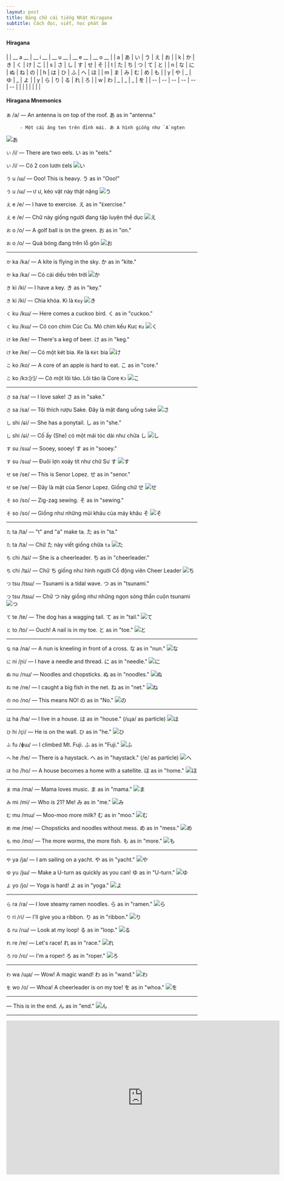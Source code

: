 ```yaml
---
layout: post
title: Bảng chữ cái tiếng Nhật Hiragana
subtitle: Cách đọc, viết, học phát âm 
---
```


#### Hiragana

|  | __ a __ | __ i __ | __ u __ | __ e __ | __ o __ |
|  a  |  	あ	  |  	い	  |  	う	  |  	え	  |  	お	  |
|  k  |  	か |  	き |  	く |  	け |  	こ |
|  s  | さ | し | す | せ | そ |
|  t  | た | ち | つ | て | と |
|  n  | な | に | ぬ | ね | の |
|  h  | は | ひ | ふ | へ | ほ |
|  m  | ま | み | む | め | も |
|  y  | や | _ | ゆ | _ | よ |
|  y  | ら | り | る | れ | ろ |
|  w  | わ | _ | _ | _ | を |
| -- | -- | -- | -- | -- | -- |
| | | | | | |

#### Hiragana Mnemonics

`あ` /a/ 	— An antenna is on top of the roof. あ as in "antenna."

         - Một cái ăng ten trên đỉnh mái. あ A hình giống như `A`ngten

![あ](http://boxxv.com/img/a.png "あ")


`い` /i/ 	— There are two eels. い as in "eels."

`い` /i/ 	— Có 2 con lươn `E`els
![い](http://boxxv.com/img/i.png "い")


`う` u /ɯ/ 	— Ooo! This is heavy. う as in "Ooo!"

`う` u /ɯ/ 	— `Ư` ư, kéo vật này thật nặng
![う](http://boxxv.com/img/u.png "う")


`え` e /e/ 	— I have to exercise. え as in "`E`xercise."

`え` e /e/ 	— Chữ này giống người đang tập luyện thể dục
![え](http://boxxv.com/img/e.png "え")


`お` o /o/ 	— A golf ball is `O`n the green. お as in "on."

`お` o /o/ 	— Quả bóng đang trên lỗ gôn
![お](http://boxxv.com/img/o.png "お")

-----

`か` ka /ka/ 	— A kite is flying in the sky. か as in "kite."

`か` ka /ka/ 	— Có cái diều trên trời
![か](http://boxxv.com/img/ka.png "か")


`き` ki /ki/ 	— I have a key. き as in "key."

`き` ki /ki/ 	— Chìa khóa. Ki là `Key`
![き](http://boxxv.com/img/ki.png "き")


`く` ku /kɯ/ 		— Here comes a cuckoo bird. く as in "cuckoo."

`く` ku /kɯ/ 		— Có con chim Cúc Cu. Mỏ chim kếu Kuc `Ku`
![く](http://boxxv.com/img/ku.png "く")


`け` ke /ke/ 	— There's a keg of beer. け as in "keg."

`け` ke /ke/ 	— Có một két bia. Ke là `Két` bia
![け](http://boxxv.com/img/ke.png "け")


`こ` ko /ko/ 	— A core of an apple is hard to eat. こ as in "core."

`こ` ko /kɔ:[r]/ 	— Có một lõi táo. Lõi táo là Core `Kɔ`
![こ](http://boxxv.com/img/ko.png "こ")

-----

`さ` sa /sa/ 	— I love sake! さ as in "sake."

`さ` sa /sa/ 	— Tôi thích rượu Sake. Đây là mặt đang uống `Sa`ke
![さ](http://boxxv.com/img/sa.png "さ")


`し` shi /ɕi/ 	— She has a ponytail. し as in "she."

`し` shi /ɕi/ 	— Cố ấy (She) có một mái tóc dài như chữa し
![し](http://boxxv.com/img/shi.png "し")


`す` su /sɯ/ 	— Sooey, sooey! す as in "sooey."

`す` su /sɯ/ 	— Đuôi lợn xoáy tít như chữ Sư す
![す](http://boxxv.com/img/su.png "す")


`せ` se /se/ 	— This is Senor Lopez. せ as in "senor."

`せ` se /se/ 	— Đây là mặt của Senor Lopez. Giống chữ せ
![せ](http://boxxv.com/img/se.png "せ")


`そ` so /so/ 	— Zig-zag sewing. そ as in "sewing."

`そ` so /so/ 	— Giống như những mũi khâu của máy khâu そ
![そ](http://boxxv.com/img/so.png "そ")

-----

`た` ta /ta/  	— "t" and "a" make ta. た as in "ta."

`た` ta /ta/  	— Chữ た này viết giống chữa `ta`
![た](http://boxxv.com/img/ta.png "た")


`ち` chi /tɕi/	— She is a cheerleader. ち as in "cheerleader."

`ち` chi /tɕi/	— Chữ ち giống như hình người Cổ động viên Cheer Leader
![ち](http://boxxv.com/img/chi.png "ち")


`つ` tsu /tsɯ/	— Tsunami is a tidal wave. つ as in "tsunami."

`つ` tsu /tsɯ/	— Chữ つ này giống như những ngọn sóng thần cuộn tsunami
![つ](http://boxxv.com/img/tsu.png "つ")


`て` te /te/ 	— The dog has a wagging tail. て as in "tail."
![て](http://boxxv.com/img/te.png "て")


`と` to /to/ 	— Ouch! A nail is in my toe. と as in "toe."
![と](http://boxxv.com/img/to.png "と")

-----

`な` na /na/ 	— A nun is kneeling in front of a cross. な as in "nun."
![な](http://boxxv.com/img/na.png "な")


`に` ni /ɲi/ 	— I have a needle and thread. に as in "needle."
![に](http://boxxv.com/img/ni.png "に")


`ぬ` nu /nɯ/ 	— Noodles and chopsticks. ぬ as in "noodles."
![ぬ](http://boxxv.com/img/nu.png "ぬ")


`ね` ne /ne/ 	— I caught a big fish in the net. ね as in "net."
![ね](http://boxxv.com/img/ne.png "ね")


`の` no /no/ 	— This means NO! の as in "No."
![の](http://boxxv.com/img/no.png "の")

-----

`は` ha /ha/ 	— I live in a house. は as in "house."
(/ɰa/ as particle)
![は](http://boxxv.com/img/ha.png "は")


`ひ` hi /çi/ 	— He is on the wall. ひ as in "he."
![ひ](http://boxxv.com/img/hi.png "ひ")


`ふ` fu /ɸɯ/ 	— I climbed Mt. Fuji. ふ as in "Fuji."
![ふ](http://boxxv.com/img/fu.png "ふ")


`へ` he /he/ 	— There is a haystack. へ as in "haystack."
(/e/ as particle)
![へ](http://boxxv.com/img/he.png "へ")


`ほ` ho /ho/ 	— A house becomes a home with a satellite. ほ as in "home."
![ほ](http://boxxv.com/img/ho.png "ほ")


-----
`ま` ma /ma/ 	— Mama loves music. ま as in "mama."
![ま](http://boxxv.com/img/ma.png "ま")


`み` mi /mi/ 	— Who is 21? Me! み as in "me."
![み](http://boxxv.com/img/mi.png "み")


`む` mu /mɯ/ 	— Moo-moo more milk? む as in "moo."
![む](http://boxxv.com/img/mu.png "む")


`め` me /me/ 	— Chopsticks and noodles without mess. め as in "mess."
![め](http://boxxv.com/img/me.png "め")


`も` mo /mo/ 	— The more worms, the more fish. も as in "more."
![も](http://boxxv.com/img/mo.png "も")

-----
`や` ya /ja/ 	— I am sailing on a yacht. や as in "yacht."
![や](http://boxxv.com/img/ya.png "や")


`ゆ` yu /jɯ/ 	— Make a U-turn as quickly as you can! ゆ as in "U-turn."
![ゆ](http://boxxv.com/img/yu.png "ゆ")


`よ` yo /jo/ 	— Yoga is hard! よ as in "yoga."
![よ](http://boxxv.com/img/yo.png "よ")

-----
`ら` ra /ɾa/ 	— I love steamy ramen noodles. ら as in "ramen."
![ら](http://boxxv.com/img/ra.png "ら")


`り` ri /ɾi/ 	— I'll give you a ribbon. り as in "ribbon."
![り](http://boxxv.com/img/ri.png "り")


`る` ru /ɾɯ/ 	— Look at my loop! る as in "loop."
![る](http://boxxv.com/img/ru.png "る")


`れ` re /ɾe/ 	— Let's race! れ as in "race."
![れ](http://boxxv.com/img/re.png "れ")


`ろ` ro /ɾo/ 	— I'm a roper! ろ as in "roper."
![ろ](http://boxxv.com/img/ro.png "ろ")

-----

`わ` wa /ɰa/ 	— Wow! A magic wand! わ as in "wand."
![わ](http://boxxv.com/img/wa.png "わ")


`を` wo /o/  	— Whoa! A cheerleader is on my toe! を as in "whoa."
![を](http://boxxv.com/img/wo.png "を")

-----
— This is in the end. ん as in "end."
![ん](http://boxxv.com/img/ん.png "ん")

-----
<iframe width="720" height="405" src="https://www.youtube.com/embed/m3v10fmhHu4" frameborder="0" allowfullscreen></iframe>